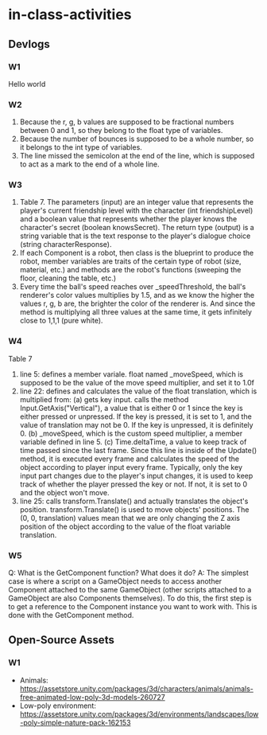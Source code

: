 # in-class-activities
## Devlogs
### W1
Hello world

### W2
1. Because the r, g, b values are supposed to be fractional numbers between 0 and 1, so they belong to the float type of variables.
2. Because the number of bounces is supposed to be a whole number, so it belongs to the int type of variables.
3. The line missed the semicolon at the end of the line, which is supposed to act as a mark to the end of a whole line.

### W3
1. Table 7. The parameters (input) are an integer value that represents the player's current friendship level with the character (int friendshipLevel) and a boolean value that represents whether the player knows the character's secret (boolean knowsSecret). The return type (output) is a string variable that is the text response to the player's dialogue choice (string characterResponse).
2. If each Component is a robot, then class is the blueprint to produce the robot, member variables are traits of the certain type of robot (size, material, etc.) and methods are the robot's functions (sweeping the floor, cleaning the table, etc.)
3. Every time the ball's speed reaches over _speedThreshold, the ball's renderer's color values multiplies by 1.5, and as we know the higher the values r, g, b are, the brighter the color of the renderer is. And since the method is multiplying all three values at the same time, it gets infinitely close to 1,1,1 (pure white).

### W4
Table 7
1. line 5: defines a member variale. float named _moveSpeed, which is supposed to be the value of the move speed multiplier, and set it to 1.0f
2. line 22: defines and calculates the value of the float translation, which is multiplied from: 
(a) gets key input. calls the method Input.GetAxis("Vertical"), a value that is either 0 or 1 since the key is either pressed or unpressed. If the key is pressed, it is set to 1, and the value of translation may not be 0. If the key is unpressed, it is definitely 0. 
(b) _moveSpeed, which is the custom speed multiplier, a member variable defined in line 5. 
(c) Time.deltaTime, a value to keep track of time passed since the last frame. Since this line is inside of the Update() method, it is executed every frame and calculates the speed of the object according to player input every frame. 
Typically, only the key input part changes due to the player's input changes, it is used to keep track of whether the player pressed the key or not. If not, it is set to 0 and the object won't move.
3. line 25: calls transform.Translate() and actually translates the object's position. transform.Translate() is used to move objects' positions. The (0, 0, translation) values mean that we are only changing the Z axis position of the object according to the value of the float variable translation.

### W5
Q: What is the GetComponent function? What does it do?
A: The simplest case is where a script on a GameObject needs to access another Component attached to the same GameObject (other scripts attached to a GameObject are also Components themselves). To do this, the first step is to get a reference to the Component instance you want to work with. This is done with the GetComponent method.

## Open-Source Assets
### W1
- Animals: https://assetstore.unity.com/packages/3d/characters/animals/animals-free-animated-low-poly-3d-models-260727 
- Low-poly environment: https://assetstore.unity.com/packages/3d/environments/landscapes/low-poly-simple-nature-pack-162153 